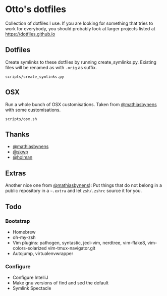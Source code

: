 # Otto's dotfiles

Collection of dotfiles I use. If you are looking for something that tries to
work for everybody, you should probably look at larger projects listed at
https://dotfiles.github.io

## Dotfiles

Create symlinks to these dotfiles by running create_symlinks.py. Existing files will be renamed as with ```.orig``` as suffix.

``scripts/create_symlinks.py``

## OSX

Run a whole bunch of OSX customisations. Taken from [@mathiasbynens](https://github.com/mathiasbynens/dotfiles) 
with some customisations.

``scripts/osx.sh``

## Thanks

*  [@mathiasbynens](https://github.com/mathiasbynens/dotfiles)
*  [@skwp](https://github.com/skwp/dotfiles)
*  [@holman](https://github.com/holman/dotfiles)

## Extras

Another nice one from [@mathiasbynens](https://github.com/mathiasbynens/dotfiles)):
Put things that do not belong in a public repository in a ```~.extra``` and let
```zsh/.zshrc``` source it for you.

## Todo

### Bootstrap
* Homebrew
* oh-my-zsh
* Vim plugins: pathogen, syntastic, jedi-vim, nerdtree, vim-flake8,
  vim-colors-solarized vim-tmux-navigator.git
* Autojump, virtualenvwrapper

### Configure
* Configure IntelliJ
* Make gnu versions of find and sed the default
* Symlink Spectacle


